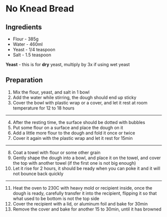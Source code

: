 # No Knead Bread

## Ingredients  

- Flour - 385g  
- Water - 460ml
- Yeast - 1/4 teaspoon  
- Salt - 1.5 teaspoon  


**Yeast** - this is for **dry** yeast, multiply by 3x if using wet yeast

## Preparation  

1. Mix the flour, yeast, and salt in 1 bowl
2. Add the water while stirring, the dough should end up sticky
3. Cover the bowl with plastic wrap or a cover, and let it rest at room temperature for 12 to 18 hours
  
---

4. After the resting time, the surface should be dotted with bubbles
5. Put some flour on a surface and place the dough on it
6. Add a little more flour to the dough and fold it once or twice
7. Cover it again with the plastic wrap and let it rest for 15min

---

8. Coat a towel with flour or some other grain
9. Gently shape the dough into a bowl, and place it on the towel, and cover the top with another towel (if the first one is not big enough)
10. Let it rise for 2 hours, it should be ready when you can poke it and it will not bounce back quickly

---

11. Heat the oven to 230C with heavy mold or recipient inside, once the dough is ready, carefully transfer it into the recipient, flipping it so that what used to be bottom is not the top side
12. Cover the recipient with a lid, or aluminum foil and bake for 30min
13. Remove the cover and bake for another 15 to 30min, until it has browned

